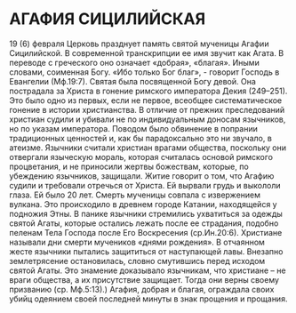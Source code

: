 # АГАФИЯ СИЦИЛИЙСКАЯ

19 (6) февраля Церковь празднует память святой мученицы Агафии Сицилийской. В современной транскрипции ее имя звучит как Агата. В переводе с греческого оно означает «добрая», «благая». Иными словами, соименная Богу. «Ибо только Бог благ», - говорит Господь в Евангелии (Мф.19:7). Святая была посвященной Богу девой. Она пострадала за Христа в гонение римского императора Декия (249–251). Это было одно из первых, если не первое, всеобщее систематическое гонение в истории христианства. В отличие от прежних преследований христиан судили и убивали не по индивидуальным доносам язычников, но по указам императора. Поводом было обвинение в попрании традиционных ценностей и, как бы парадоксально это ни звучало, в атеизме. Язычники считали христиан врагами общества, поскольку они отвергали языческую мораль, которая считалась основой римского процветания, и не приносили жертвы божествам, которые, по убеждению язычников, защищали. Житие говорит о том, что Агафию судили и требовали отречься от Христа. Ей вырвали грудь и выкололи глаза. Ей было 20 лет. Смерть мученицы совпала с извержением вулкана. Это происходило в древнем городе Катании, находящейся у подножия Этны. В панике язычники стремились ухватиться за одежды святой Агаты, которые остались лежать после ее страдания, подобно пеленам Тела Господа после Его Воскресения (ср.Ин.20:6). Христиане называли дни смерти мучеников «днями рождения». В отчаянном жесте язычники пытались защититься от наступающей лавы. Внезапно землетрясение остановилась, словно смутившись перед исходом святой Агаты. Это знамение доказывало язычникам, что христиане – не враги общества, а их присутствие защищает. Тогда они верны своему призванию (cр. Мф.5:13).) Агафия, добрая и благая, ограждала своих убийц одеянием своей последней минуты в знак прощения и прощания.
